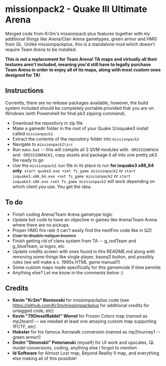 # missionpack2 - Quake III Ultimate Arena
 Merged code from Kr3m's missionpack plus features together with my additional things like Arena/Clan Arena gametypes, green armor and HMG from QL. Unlike missionpackplus, this is a standalone mod which doesn't require Team Arena to be installed.
 
**This is not a replacement for Team Arena! TA maps and virtually all their textures aren't included, meaning you'd still have to legally purchase Team Arena in order to enjoy all of its maps, along with most custom ones designed for TA!**

## Instructions
Currently, there are no release packages available, however, the build system included should be completely portable provided that you are on Windows (with Powershell for final pk3 zipping command).
- Download the repository in zip file
- Make a gamedir folder in the root of your Quake 3/ioquake3 install called `missionpack2`
- Extract the *contents* of the repository folder into `missionpack2`
- Navigate to `missionpack2\src`
- Run `make.bat` -- this will compile all 3 QVM modules with `-DMISSIONPACK` and `-DMISSIONPACK2`, copy assets and package it all into one pretty pk3 file ready to go
- Use the `missionpack2.bat` file in its place to run **for ioquake3 x86_64 only**. `start quake3.exe +set fs_game missionpack2` or `start ioquake3.x86_64.exe +set fs_game missionpack2` or `start ioquake3.x86.exe +set fs_game missionpack2` will work depending on which client you use. You get the idea.

## To do
- Finish coding Arena/Team Arena gametype logic
- Update bot code to have an objective in games like Arena/Team Arena where there are no pickups
- Proper HMG fire rate (I can't easily find the nextFire code like in Q2)
- ~~Cvar to disable nailgun bounce~~
- Finish getting rid of clans system from TA -- g_redTeam and g_blueTeam, ui logos, etc
- Update credits screen with ones found in this README.md along with removing some things like single player, baseq3 button, and possibly rules (we will make a c. 1990s HTML game manual?)
- Some custom maps made specifically for this gamemode if time permits
- Anything else? Let me know in the comments below :)



 ## Credits
 - **Kevin "Kr3m" Remisoski** for missionpackplus code (see <https://github.com/Kr3m/missionpackplus> for additional credits for unlagged code, etc)
 - **Kevin "79DieselRabbit" Worrel** for Frozen Colors map (named as mp2team1 -- we needed at least one amazing custom map supporting 1FCTF, etc)
 - **Hubster** for his famous Aerowalk conversion (named as mp2tourney1 -- green armor!)
 - **Dmitri "Dimmskii" Poterianski** (myself) for UI work and upscales, QL model conversions, coding, anything else I forgot to mention
 - **Id Software** for Almost Lost map, Beyond Reality II map, and everything else making all of this possible!
